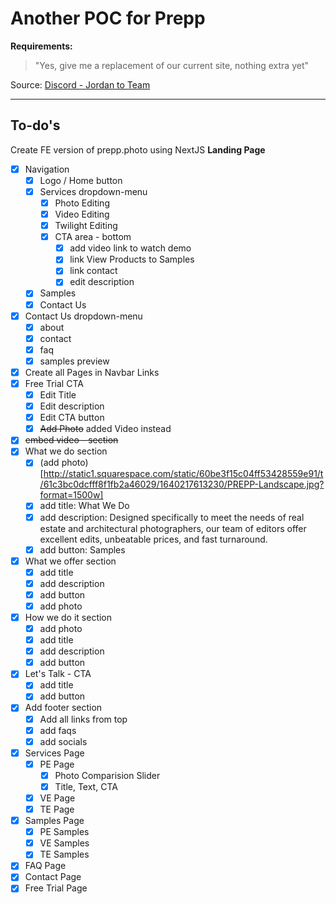 # Another POC for Prepp

**Requirements:**

> "Yes, give me a replacement of our current site, nothing extra yet"

Source: [Discord - Jordan to Team](https://discord.com/channels/877015382311964683/925941168951398501/946606147874455552)

---

## To-do's

Create FE version of prepp.photo using NextJS
**Landing Page**

- [x] Navigation
  - [x] Logo / Home button
  - [x] Services dropdown-menu
    - [x] Photo Editing
    - [x] Video Editing
    - [x] Twilight Editing
    - [x] CTA area - bottom
      - [x] add video link to watch demo
      - [x] link View Products to Samples
      - [x] link contact
      - [x] edit description
  - [x] Samples
  - [x] Contact Us
- [x] Contact Us dropdown-menu
  - [x] about
  - [x] contact
  - [x] faq
  - [x] samples preview
- [x] Create all Pages in Navbar Links
- [x] Free Trial CTA
  - [x] Edit Title
  - [x] Edit description
  - [x] Edit CTA button
  - [x] ~~Add Photo~~ added Video instead
- [x] ~~embed video - section~~
- [x] What we do section
  - [x] (add photo) [http://static1.squarespace.com/static/60be3f15c04ff53428559e91/t/61c3bc0dcfff8f1fb2a46029/1640217613230/PREPP-Landscape.jpg?format=1500w]
  - [x] add title: What We Do
  - [x] add description: Designed specifically to meet the needs of real estate and architectural photographers, our team of editors offer excellent edits, unbeatable prices, and fast turnaround.
  - [x] add button: Samples
- [x] What we offer section
  - [x] add title
  - [x] add description
  - [x] add button
  - [x] add photo
- [x] How we do it section
  - [x] add photo
  - [x] add title
  - [x] add description
  - [x] add button
- [x] Let's Talk - CTA
  - [x] add title
  - [x] add button
- [x] Add footer section
  - [x] Add all links from top
  - [x] add faqs
  - [x] add socials
- [x] Services Page
  - [x] PE Page
    - [x] Photo Comparision Slider
    - [x] Title, Text, CTA
  - [x] VE Page
  - [x] TE Page
- [x] Samples Page
  - [x] PE Samples
  - [x] VE Samples
  - [x] TE Samples
- [x] FAQ Page
- [x] Contact Page
- [x] Free Trial Page
